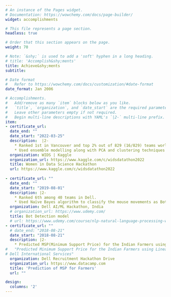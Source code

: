 ```yaml
---
# An instance of the Pages widget.
# Documentation: https://wowchemy.com/docs/page-builder/
widget: accomplishments

# This file represents a page section.
headless: true

# Order that this section appears on the page.
weight: 70

# Note: `&shy;` is used to add a 'soft' hyphen in a long heading.
# title: 'Accomplish&shy;ments'
title: Achieve&shy;ments
subtitle:

# Date format
#   Refer to https://wowchemy.com/docs/customization/#date-format
date_format: Jan 2006

# Accomplishments.
#   Add/remove as many `item` blocks below as you like.
#   `title`, `organization`, and `date_start` are the required parameters.
#   Leave other parameters empty if not required.
#   Begin multi-line descriptions with YAML's `|2-` multi-line prefix.
item:
- certificate_url: 
  date_end: ""
  date_start: "2022-03-25"
  description:  |2-
    * Ranked 1st in Vancouver and top 2% out of 829 (16/829) teams worldwide. 
    * Used ensemble modelling along with PCA and clustering techniques to predict the building energy consumption
  organization: WIDS | Kaggle
  organization_url: https://www.kaggle.com/c/widsdatathon2022
  title: Women in Data Science Hackathon
  url: https://www.kaggle.com/c/widsdatathon2022
  
- certificate_url: ""
  date_end: ""
  date_start: "2019-08-01"
  description: |2-
    * Ranked 6th among 40 teams in Dell. 
    * Used Naïve Bayes algorithm to classify the mouse movements as Bot or Human on Dell’s home page, based on mouse mapping technique
  organization: Dell AI/ML Hackathon, India
  # organization_url: https://www.udemy.com/
  title: Bot Detection model 
  # url: https://www.udemy.com/course/nlp-natural-language-processing-with-python/
- certificate_url: ""
  # date_end: "2018-08-21"
  date_start: "2018-08-21"
  description: |2-
    * Predicted MSP(Minimum Support Price) for the Indian Farmers using Linear Regression(0.83 R2score) which resulted in a job offer by Dell International Services
#   "Predicted Minimum Support Price for the Indian Farmers using Linear Regression(0.83 R2score) which resulted in a job offer by
# Dell International Services"
  organization: Dell Recruitment Hackathon Drive
  organization_url: https://www.datacamp.com
  title: 'Prediction of MSP for Farmers'
  url: ""

design:
  columns: '2' 
---
```

